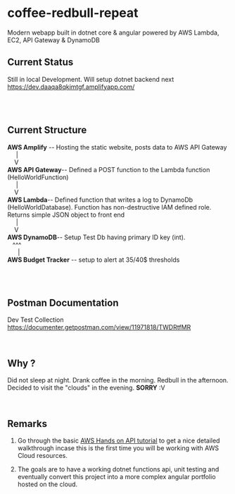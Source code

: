 # coffee-redbull-repeat
Modern webapp built in dotnet core &amp; angular powered by AWS Lambda, EC2, API Gateway &amp; DynamoDB 


## Current Status 

Still in local Development. Will setup dotnet backend next
https://dev.daaqa8qkimtgf.amplifyapp.com/

<br/><br/>

## Current Structure 

**AWS Amplify** -- Hosting the static website, posts data to AWS API Gateway  
&nbsp;&nbsp;&nbsp;&nbsp;&nbsp;|  
&nbsp;&nbsp;&nbsp;&nbsp;V  
**AWS API Gateway**-- Defined a POST function to the Lambda function (HelloWorldFunction)  
&nbsp;&nbsp;&nbsp;&nbsp;&nbsp;|  
&nbsp;&nbsp;&nbsp;&nbsp;V  
**AWS Lambda**-- Defined function that writes a log to DynamoDb (HelloWorldDatabase). Function has non-destructive IAM defined role. Returns simple JSON object to front end   
&nbsp;&nbsp;&nbsp;&nbsp;&nbsp;|  
&nbsp;&nbsp;&nbsp;&nbsp;V  
**AWS DynamoDB**-- Setup Test Db having primary ID key (int). 
<br/>
&nbsp;&nbsp;&nbsp;^^^  
&nbsp;&nbsp;&nbsp;&nbsp;&nbsp;&nbsp;|   
**AWS Budget Tracker** -- setup to alert at 35/40$ thresholds

<br/><br/>

## Postman Documentation 

Dev Test Collection   
https://documenter.getpostman.com/view/11971818/TWDRtfMR

<br/>

## Why ?

Did not sleep at night. Drank coffee in the morning. Redbull in the afternoon. Decided to visit the "clouds" in the evening. **SORRY** :V 

<br/>

## Remarks 

1. Go through the basic [AWS Hands on API tutorial](https://aws.amazon.com/getting-started/hands-on/build-web-app-s3-lambda-api-gateway-dynamodb) to get a nice detailed walkthrough incase this is the first time you will be working with AWS Cloud resources. 

2. The goals are to have a working dotnet functions api, unit testing and eventually convert this project into a more complex angular portfolio hosted on the cloud.